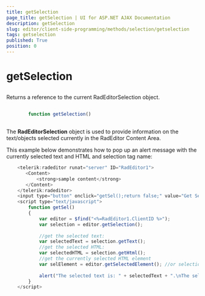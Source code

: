 ```yaml
---
title: getSelection
page_title: getSelection | UI for ASP.NET AJAX Documentation
description: getSelection
slug: editor/client-side-programming/methods/selection/getselection
tags: getselection
published: True
position: 0
---
```


# getSelection



## 

Returns a reference to the current RadEditorSelection object.

````JavaScript
	     
		function getSelection()
				
````



The __RadEditorSelection__ object is used to provide information on the text/objects selected currently in the RadEditor Content Area.

This example below demonstrates how to pop up an alert message with the currently selected text and HTML and selection tag name:

````JavaScript
	<telerik:radeditor runat="server" ID="RadEditor1">
	   <Content>
	       <strong>sample content</strong>
	   </Content>
	</telerik:radeditor>
	<input type="button" onclick="getSel();return false;" value="Get Selection" />
	<script type="text/javascript">
	    function getSel()
	    {
	        var editor = $find("<%=RadEditor1.ClientID %>");
	        var selection = editor.getSelection();
	
	        //get the selected text:
	        var selectedText = selection.getText();
	        //get the selected HTML:
	        var selectedHTML = selection.getHtml();
	        //get the currently selected HTML element
	        var selElement = editor.getSelectedElement(); //or selection.getParentElement()
	
	        alert("The selected text is: " + selectedText + ".\nThe selected HTML is: " + selectedHTML + ".\nThe selected HTML element is " + selElement.tagName + ".");
	    }
	</script>
````


